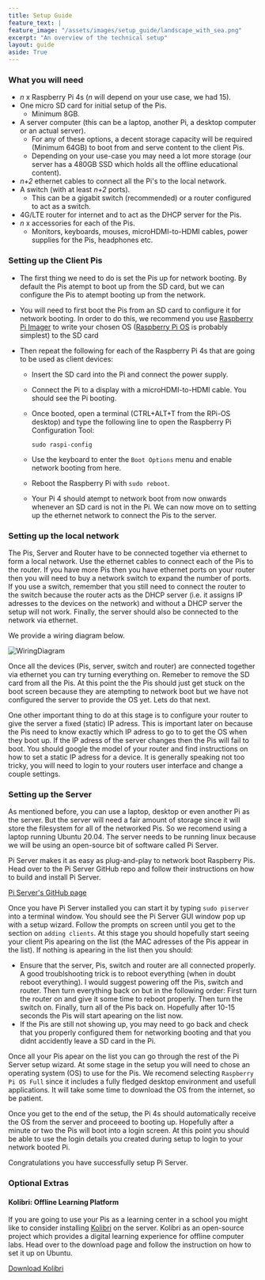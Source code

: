 ```yaml
---
title: Setup Guide
feature_text: |
feature_image: "/assets/images/setup_guide/landscape_with_sea.png"
excerpt: "An overview of the technical setup"
layout: guide
aside: True
---
```


### What you will need
- *n* x Raspberry Pi 4s (*n* will depend on your use case, we had 15).
- One micro SD card for initial setup of the Pis.
  - Minimum 8GB.
- A server computer (this can be a laptop, another Pi, a desktop computer or an actual server).
  - For any of these options, a decent storage capacity will be required (Minimum 64GB) to boot from and serve content to the client Pis.
  - Depending on your use-case you may need a lot more storage (our server has a 480GB SSD which holds all the offline educational content).
- *n+2* ethernet cables to connect all the Pi's to the local network. 
- A switch (with at least *n+2* ports).
  - This can be a gigabit switch (recommended) or a router configured to act as a switch.
- 4G/LTE router for internet and to act as the DHCP server for the Pis.
- *n* x accessories for each of the Pis.
  - Monitors, keyboards, mouses, microHDMI-to-HDMI cables, power supplies for the Pis, headphones etc.

### Setting up the Client Pis
- The first thing we need to do is set the Pis up for network booting. By default the Pis atempt to boot up from the SD card, but we can configure the Pis to atempt booting up from the network.
- You will need to first boot the Pis from an SD card to configure it for network booting. In order to do this, we recommend you use [Raspberry Pi Imager](https://www.raspberrypi.org/software/) to write your chosen OS ([Raspberry Pi OS](https://www.raspberrypi.org/software/operating-systems/#raspberry-pi-os-32-bit) is probably simplest) to the SD card

- Then repeat the following for each of the Raspberry Pi 4s that are going to be used as client devices:
  - Insert the SD card into the Pi and connect the power supply.
  - Connect the Pi to a display with a microHDMI-to-HDMI cable. You should see the Pi booting.
  - Once booted, open a terminal (CTRL+ALT+T from the RPi-OS desktop) and type the following line to open the Raspberry Pi Configuration Tool: 
  
    `sudo raspi-config`
  
  - Use the keyboard to enter the `Boot Options` menu and enable network booting from here.
  - Reboot the Raspberry Pi with `sudo reboot`.
  - Your Pi 4 should atempt to network boot from now onwards whenever an SD card is not in the Pi. We can now move on to setting up the ethernet network to connect     the Pis to the server. 


### Setting up the local network
The Pis, Server and Router have to be connected together via ethernet to form a local network. Use the ethernet cables to connect each of the Pis to the router. If you have more Pis then you have ethernet ports on your router then you will need to buy a network switch to expand the number of ports. If you use a switch, remember that you still need to connect the router to the switch because the router acts as the DHCP server (i.e. it assigns IP adresses to the devices on the network) and without a DHCP server the setup will not work. Finally, the server should also be connected to the network via ethernet. 

We provide a wiring diagram below.

![WiringDiagram](/assets/images/setup_guide/WiringDiagramV2.png)

Once all the devices (Pis, server, switch and router) are connected together via ethernet you can try turning everything on. Remeber to remove the SD card from all the Pis. At this point the the Pis should just get stuck on the boot screen because they are atempting to network boot but we have not configured the server to provide the OS yet. Lets do that next.

One other important thing to do at this stage is to configure your router to give the server a fixed (static) IP adress. This is important later on because the Pis need to know exactly which IP adress to go to to get the OS when they boot up. If the IP adress of the server changes then the Pis will fail to boot. You should google the model of your router and find instructions on how to set a static IP adress for a device. It is generally speaking not too tricky, you will need to login to your routers user interface and change a couple settings. 

### Setting up the Server
As mentioned before, you can use a laptop, desktop or even another Pi as the server. But the server will need a fair amount of storage since it will store the filesystem for all of the networked Pis. So we recomend using a laptop running Ubuntu 20.04. The server needs to be running linux because we will be using an open-source bit of software called Pi Server.

Pi Server makes it as easy as plug-and-play to network boot Raspberry Pis. Head over to the Pi Server GitHub repo and follow their instructions on how to build and install Pi Server.

[Pi Server's GitHub page](https://github.com/raspberrypi/piserver)

Once you have Pi Server installed you can start it by typing `sudo piserver` into a terminal window. You should see the Pi Server GUI window pop up with a setup wizard. Follow the prompts on screen until you get to the section on `adding clients`. At this stage you should hopefully start seeing your client Pis apearing on the list (the MAC adresses of the Pis appear in the list). If nothing is apearing in the list then you should:
  - Ensure that the server, Pis, switch and router are all connected properly. A good troublshooting trick is to reboot everything (when in doubt reboot everything). I would suggest powering off the Pis, switch and router. Then turn everything back on but in the following order: First turn the router on and give it some time to reboot properly. Then turn the switch on. Finally, turn all of the Pis back on. Hopefully after 10-15 seconds the Pis will start apearing on the list now.
  - If the Pis are still not showing up, you may need to go back and check that you properly configured them for networking booting and that you didnt accidently leave a SD card in the Pi.

Once all your Pis apear on the list you can go through the rest of the Pi Server setup wizard. At some stage in the setup you will need to chose an operating system (OS) to use for the Pis. We recomend selecting `Raspberry Pi OS Full` since it includes a fully fledged desktop environment and usefull applications. It will take some time to download the OS from the internet, so be patient.

Once you get to the end of the setup, the Pi 4s should automatically receive the OS from the server and proceeed to booting up. Hopefully after a minute or two the Pis will boot into a login screen. At this point you should be able to use the login details you created during setup to login to your network booted Pi.

Congratulations you have successfully setup Pi Server.

### Optional Extras

#### Kolibri: Offline Learning Platform
If you are going to use your Pis as a learning center in a school you might like to consider installing [Kolibri](https://github.com/learningequality/kolibri) on the server. Kolibri as an open-source project which provides a digital learning experience for offline computer labs. Head over to the download page and follow the instruction on how to set it up on Ubuntu. 

[Download Kolibri](https://learningequality.org/download/)
